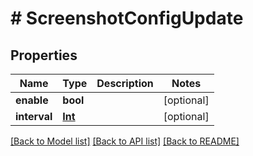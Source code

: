 # # ScreenshotConfigUpdate

## Properties

Name | Type | Description | Notes
------------ | ------------- | ------------- | -------------
**enable** | **bool** |  | [optional]
**interval** | [**Int**](Int.md) |  | [optional]

[[Back to Model list]](../../README.md#models) [[Back to API list]](../../README.md#endpoints) [[Back to README]](../../README.md)
